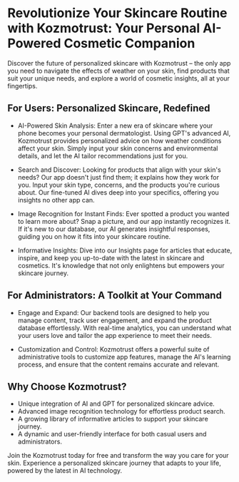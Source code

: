 # Revolutionize Your Skincare Routine with Kozmotrust: Your Personal AI-Powered Cosmetic Companion

Discover the future of personalized skincare with Kozmotrust – the only app you need to navigate the effects of weather on your skin, find products that suit your unique needs, and explore a world of cosmetic insights, all at your fingertips.

## For Users: Personalized Skincare, Redefined

* AI-Powered Skin Analysis: Enter a new era of skincare where your phone becomes your personal dermatologist. Using GPT's advanced AI, Kozmotrust provides personalized advice on how weather conditions affect your skin. Simply input your skin concerns and environmental details, and let the AI tailor recommendations just for you.

* Search and Discover: Looking for products that align with your skin's needs? Our app doesn't just find them; it explains how they work for you. Input your skin type, concerns, and the products you're curious about. Our fine-tuned AI dives deep into your specifics, offering you insights no other app can.

* Image Recognition for Instant Finds: Ever spotted a product you wanted to learn more about? Snap a picture, and our app instantly recognizes it. If it's new to our database, our AI generates insightful responses, guiding you on how it fits into your skincare routine.

* Informative Insights: Dive into our Insights page for articles that educate, inspire, and keep you up-to-date with the latest in skincare and cosmetics. It's knowledge that not only enlightens but empowers your skincare journey.

## For Administrators: A Toolkit at Your Command

* Engage and Expand: Our backend tools are designed to help you manage content, track user engagement, and expand the product database effortlessly. With real-time analytics, you can understand what your users love and tailor the app experience to meet their needs.

* Customization and Control: Kozmotrust offers a powerful suite of administrative tools to customize app features, manage the AI's learning process, and ensure that the content remains accurate and relevant.

## Why Choose Kozmotrust?

* Unique integration of AI and GPT for personalized skincare advice.
* Advanced image recognition technology for effortless product search.
* A growing library of informative articles to support your skincare journey.
* A dynamic and user-friendly interface for both casual users and administrators.

Join the Kozmotrust today for free and transform the way you care for your skin. Experience a personalized skincare journey that adapts to your life, powered by the latest in AI technology.

